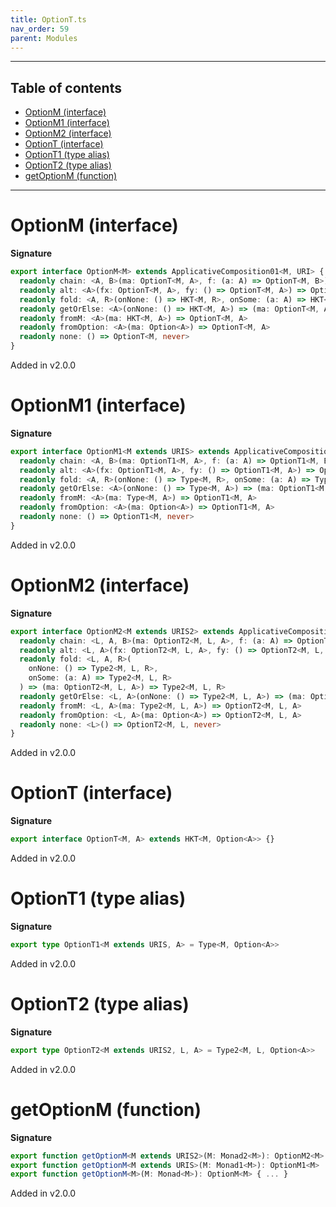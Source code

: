 ```yaml
---
title: OptionT.ts
nav_order: 59
parent: Modules
---
```


---

<h2 class="text-delta">Table of contents</h2>

- [OptionM (interface)](#optionm-interface)
- [OptionM1 (interface)](#optionm1-interface)
- [OptionM2 (interface)](#optionm2-interface)
- [OptionT (interface)](#optiont-interface)
- [OptionT1 (type alias)](#optiont1-type-alias)
- [OptionT2 (type alias)](#optiont2-type-alias)
- [getOptionM (function)](#getoptionm-function)

---

# OptionM (interface)

**Signature**

```ts
export interface OptionM<M> extends ApplicativeComposition01<M, URI> {
  readonly chain: <A, B>(ma: OptionT<M, A>, f: (a: A) => OptionT<M, B>) => OptionT<M, B>
  readonly alt: <A>(fx: OptionT<M, A>, fy: () => OptionT<M, A>) => OptionT<M, A>
  readonly fold: <A, R>(onNone: () => HKT<M, R>, onSome: (a: A) => HKT<M, R>) => (ma: OptionT<M, A>) => HKT<M, R>
  readonly getOrElse: <A>(onNone: () => HKT<M, A>) => (ma: OptionT<M, A>) => HKT<M, A>
  readonly fromM: <A>(ma: HKT<M, A>) => OptionT<M, A>
  readonly fromOption: <A>(ma: Option<A>) => OptionT<M, A>
  readonly none: () => OptionT<M, never>
}
```

Added in v2.0.0

# OptionM1 (interface)

**Signature**

```ts
export interface OptionM1<M extends URIS> extends ApplicativeComposition11<M, URI> {
  readonly chain: <A, B>(ma: OptionT1<M, A>, f: (a: A) => OptionT1<M, B>) => OptionT1<M, B>
  readonly alt: <A>(fx: OptionT1<M, A>, fy: () => OptionT1<M, A>) => OptionT1<M, A>
  readonly fold: <A, R>(onNone: () => Type<M, R>, onSome: (a: A) => Type<M, R>) => (ma: OptionT1<M, A>) => Type<M, R>
  readonly getOrElse: <A>(onNone: () => Type<M, A>) => (ma: OptionT1<M, A>) => Type<M, A>
  readonly fromM: <A>(ma: Type<M, A>) => OptionT1<M, A>
  readonly fromOption: <A>(ma: Option<A>) => OptionT1<M, A>
  readonly none: () => OptionT1<M, never>
}
```

Added in v2.0.0

# OptionM2 (interface)

**Signature**

```ts
export interface OptionM2<M extends URIS2> extends ApplicativeComposition21<M, URI> {
  readonly chain: <L, A, B>(ma: OptionT2<M, L, A>, f: (a: A) => OptionT2<M, L, B>) => OptionT2<M, L, B>
  readonly alt: <L, A>(fx: OptionT2<M, L, A>, fy: () => OptionT2<M, L, A>) => OptionT2<M, L, A>
  readonly fold: <L, A, R>(
    onNone: () => Type2<M, L, R>,
    onSome: (a: A) => Type2<M, L, R>
  ) => (ma: OptionT2<M, L, A>) => Type2<M, L, R>
  readonly getOrElse: <L, A>(onNone: () => Type2<M, L, A>) => (ma: OptionT2<M, L, A>) => Type2<M, L, A>
  readonly fromM: <L, A>(ma: Type2<M, L, A>) => OptionT2<M, L, A>
  readonly fromOption: <L, A>(ma: Option<A>) => OptionT2<M, L, A>
  readonly none: <L>() => OptionT2<M, L, never>
}
```

Added in v2.0.0

# OptionT (interface)

**Signature**

```ts
export interface OptionT<M, A> extends HKT<M, Option<A>> {}
```

Added in v2.0.0

# OptionT1 (type alias)

**Signature**

```ts
export type OptionT1<M extends URIS, A> = Type<M, Option<A>>
```

Added in v2.0.0

# OptionT2 (type alias)

**Signature**

```ts
export type OptionT2<M extends URIS2, L, A> = Type2<M, L, Option<A>>
```

Added in v2.0.0

# getOptionM (function)

**Signature**

```ts
export function getOptionM<M extends URIS2>(M: Monad2<M>): OptionM2<M>
export function getOptionM<M extends URIS>(M: Monad1<M>): OptionM1<M>
export function getOptionM<M>(M: Monad<M>): OptionM<M> { ... }
```

Added in v2.0.0
